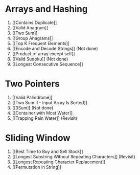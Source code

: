 # Arrays and Hashing
1. [[Contains Duplicate]]
2. [[Valid Anagram]]
3. [[Two Sum]]
4. [[Group Anagrams]]
5. [[Top K Frequent Elements]]
6. [[Encode and Decode Strings]] (Not done)
7. [[Product of array except self]]
8. [[Valid Sudoku]] (Not done)
9. [[Longest Consecutive Sequence]]
# Two Pointers
1. [[Valid Palindrome]]
2. [[Two Sum II - Input Array Is Sorted]]
3. [[3Sum]] (Not done)
4. [[Container with Most Water]]
5. [[Trapping Rain Water]] (Revisit)
# Sliding Window
1. [[Best Time to Buy and Sell Stock]]
2. [[Longest Substring Without Repeating Characters]] (Revisit)
3. [[Longest Repeating Character Replacement]]
4. [[Permutation in String]]
